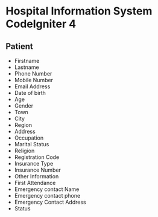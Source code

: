 # Hospital Information System CodeIgniter 4

## Patient
- Firstname
- Lastname 
- Phone Number
- Mobile Number
- Email Address 
- Date of birth 
- Age 
- Gender 
- Town 
- City 
- Region 
- Address 
- Occupation 
- Marital Status 
- Religion 
- Registration Code 
- Insurance Type  
- Insurance Number
- Other Information 
- First Attendance 
- Emergency contact Name
- Emergency contact phone
- Emergency Contact Address
- Status

